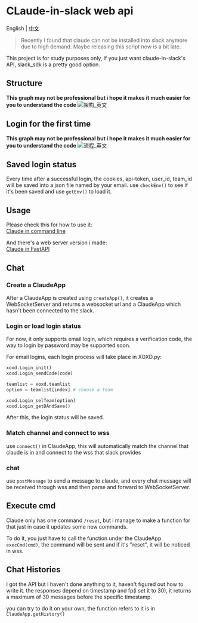 # CLaude-in-slack web api

English | [中文](README_zh.md)

> Recently I found that claude can not be installed into slack anymore due to high demand.
> Maybe releasing this script now is a bit late.

This project is for study purposes only, if you just want claude-in-slack's API, slack_sdk is a pretty good option.

## Structure
**This graph may not be professional but i hope it makes it much easier for you to understand the code**
![架构_英文](https://github.com/ogios/claude-in-slack-web-api/assets/96933655/e31c33a8-8bb4-4fe2-802d-1c6008681cc0)


## Login for the first time
**This graph may not be professional but i hope it makes it much easier for you to understand the code**
![流程_英文](https://github.com/ogios/claude-in-slack-web-api/assets/96933655/8a346be2-eeb8-4d3d-a165-73890073530f)


## Saved login status
Every time after a successful login, the cookies, api-token, user_id, team_id will be saved into a json file named by your email.
use `checkEnv()` to see if it's been saved and use `getEnv()` to load it.

## Usage
Please check this for how to use it:  
[Claude in command line](server/main_cmd.py)

And there's a web server version i made:  
[Claude in FastAPI](server/main_fastapi.py)

## Chat

### Create a ClaudeApp
After a ClaudeApp is created using `createApp()`, it creates a WebSocketServer and returns a websocket url and a ClaudeApp which hasn't been connected to the slack.

### Login or load login status
For now, it only supports email login, which requires a verification code, the way to login by password may be supported soon.

For email logins, each login process will take place in XOXD.py:
```python
xoxd.Login_init()
xoxd.Login_sendCode(code)

teamlist = xoxd.teamlist
option = teamlist[index] # choose a team

xoxd.Login_selTeam(option)
xoxd.Login_getDAndSave()
```
After this, the login status will be saved.

### Match channel and connect to wss
use `connect()` in ClaudeApp, this will automatically match the channel that claude is in and connect to the wss that slack provides

### chat
use `postMessage` to send a message to claude, and every chat message will be received through wss and then parse and forward to WebSocketServer.

## Execute cmd
Claude only has one command `/reset`, but i manage to make a function for that just in case it updates some new commands.

To do it, you just have to call the function under the ClaudeApp `execCmd(cmd)`, the command will be sent and if it's "reset", it will be noticed in wss.

## Chat Histories
I got the API but I haven't done anything to it, haven't figured out how to write it. the responses depend on timestamp and fp(i set it to 30), it returns a maximum of 30 messages before the specific timestamp.

you can try to do it on your own, the function refers to it is in `ClaudeApp.getHistory()`
